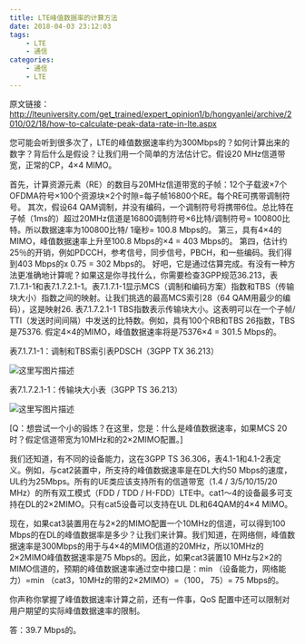 ```yaml
---
title: LTE峰值数据率的计算方法
date: 2018-04-03 23:12:03
tags:
    - LTE
    - 通信
categories:
    - 通信
    - LTE
---
```

原文链接：http://lteuniversity.com/get_trained/expert_opinion1/b/hongyanlei/archive/2010/02/18/how-to-calculate-peak-data-rate-in-lte.aspx

您可能会听到很多次了，LTE的峰值数据速率约为300Mbps的？如何计算出来的数字？背后什么是假设？让我们用一个简单的方法估计它。假设20 MHz信道带宽，正常的CP，4×4 MIMO。

首先，计算资源元素（RE）的数目与20MHz信道带宽的子帧：12个子载波×7个OFDMA符号×100个资源块×2个时隙=每子帧16800个RE。每个RE可携带调制符号。
其次，假设64 QAM调制，并没有编码，一个调制符号将携带6位。总比特在子帧（1ms的）超过20MHz信道是16800调制符号×6比特/调制符号= 100800比特。所以数据速率为100800比特/ 1毫秒= 100.8 Mbps的。
第三，具有4×4的MIMO，峰值数据速率上升至100.8 Mbps的×4 = 403 Mbps的。
第四，估计约25％的开销，例如PDCCH，参考信号，同步信号，PBCH，和一些编码。我们得到403 Mbps的x 0.75 = 302 Mbps的。
好吧，它是通过估算完成。有没有一种方法更准确地计算呢？如果这是你寻找什么，你需要检查3GPP规范36.213，表7.1.7.1-1和表7.1.7.2.1-1。表7.1.7.1-1显示MCS（调制和编码方案）指数和TBS（传输块大小）指数之间的映射。让我们挑选的最高MCS索引28（64 QAM用最少的编码），这是映射26.  表7.1.7.2.1-1 TBS指数表示传输块大小。这表明可以在一个子帧/ TTI（发送时间间隔）中发送的比特数。例如，具有100个RB和TBS 26指数，TBS是75376.  假定4×4的MIMO，峰值数据速率将是75376×4 = 301.5 Mbps的。

表7.1.7.1-1：调制和TBS索引表PDSCH（3GPP TX 36.213）

 ![这里写图片描述](http://img.blog.csdn.net/20151122133808914)

表7.1.7.2.1-1：传输块大小表（3GPP TS 36.213）

 ![这里写图片描述](http://img.blog.csdn.net/20151122134132494)

[Q：想尝试一个小的锻炼？在这里，您是：什么是峰值数据速率，如果MCS 20时？假定信道带宽为10MHz和的2×2MIMO配置。]

我们还知道，有不同的设备能力，这在3GPP TS 36.306，表4.1-1和4.1-2表定义。例如，与cat2装置中，所支持的峰值数据速率是在DL大约50 Mbps的速度，UL约为25Mbps。所有的UE类应该支持所有的信道带宽（1.4 / 3/5/10/15/20 MHz）的所有双工模式（FDD / TDD / H-FDD）LTE中。cat1〜4的设备最多可支持在DL的2×2MIMO。只有cat5设备可以支持在UL DL和64QAM的4×4 MIMO。

 
现在，如果cat3装置用在与2×2的MIMO配置一个10MHz的信道，可以得到100 Mbps的在DL的峰值数据率是多少？让我们来计算。我们知道，在网络侧，峰值数据速率是300Mbps的用于与4×4的MIMO信道的20MHz，所以10MHz的2×2MIMO峰值数据速率是75 Mbps的。因此，如果cat3装置10 MHz与2×2的MIMO信道的，预期的峰值数据速率通过空中接口是：min （设备能力，网络能力）=min （cat3，10MHz的带的​​2×2MIMO）=（100， 75）= 75 Mbps的。

你声称你掌握了峰值数据速率计算之前，还有一件事，QoS 配置中还可以限制对用户期望的实际峰值数据速率的限制。

答：39.7 Mbps的。

